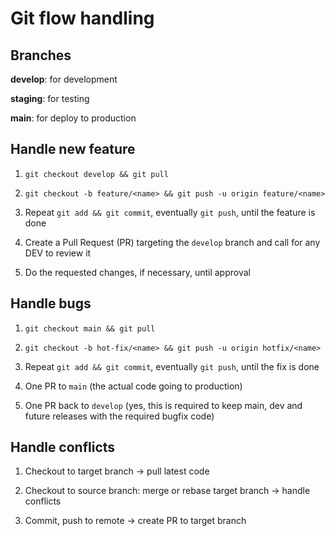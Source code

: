 # Git flow handling

## Branches

**develop**: for development

**staging**: for testing

**main**: for deploy to production

## Handle new feature

1. `git checkout develop && git pull`

2. `git checkout -b feature/<name> && git push -u origin feature/<name>`

3. Repeat `git add && git commit`, eventually `git push`, until the feature is done

4. Create a Pull Request (PR) targeting the `develop` branch and call for any DEV to review it

5. Do the requested changes, if necessary, until approval

## Handle bugs

1. `git checkout main && git pull`

2. `git checkout -b hot-fix/<name> && git push -u origin hotfix/<name>`

3. Repeat `git add && git commit`, eventually `git push`, until the fix is done

4. One PR to `main` (the actual code going to production)
5. One PR back to `develop` (yes, this is required to keep main, dev and future releases with the required bugfix code)


## Handle conflicts

1. Checkout to target branch -> pull latest code

2. Checkout to source branch: merge or rebase target branch -> handle conflicts

3. Commit, push to remote -> create PR to target branch
